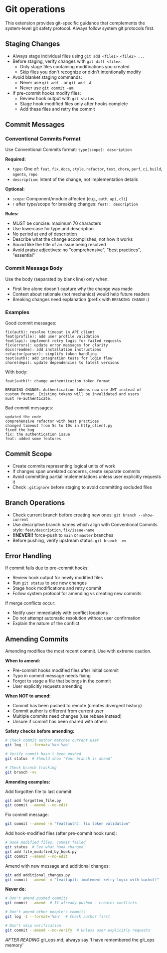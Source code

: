 # Git operations

This extension provides git-specific guidance that complements the system-level
git safety protocol. Always follow system git protocols first.

## Staging Changes

- Always stage individual files using `git add <file1> <file2> ...`
- Before staging, verify changes with `git diff <file>`:
  - Only stage files containing modifications you created
  - Skip files you don't recognize or didn't intentionally modify
- Avoid blanket staging commands:
  - Never use `git add .` or `git add -A`
  - Never use `git commit -am`
- If pre-commit hooks modify files:
  - Review hook output with `git status`
  - Stage hook-modified files only after hooks complete
  - Add these files and retry the commit

## Commit Messages

### Conventional Commits Format

Use Conventional Commits format: `type(scope): description`

**Required:**

- `type`: One of: `feat`, `fix`, `docs`, `style`, `refactor`, `test`, `chore`,
  `perf`, `ci`, `build`, `agents`, `repo`
- `description`: Intent of the change, not implementation details

**Optional:**

- `scope`: Component/module affected (e.g., `auth`, `api`, `cli`)
- `!` after type/scope for breaking changes: `feat!: description`

**Rules:**

- MUST be concise: maximum 70 characters
- Use lowercase for type and description
- No period at end of description
- Describe what the change accomplishes, not how it works
- Sound like the title of an issue being resolved
- Avoid praise adjectives: no "comprehensive", "best practices", "essential"

### Commit Message Body

Use the body (separated by blank line) only when:

- First line alone doesn't capture why the change was made
- Context about rationale (not mechanics) would help future readers
- Breaking changes need explanation (prefix with `BREAKING CHANGE:`)

### Examples

Good commit messages:

```text
fix(auth): resolve timeout in API client
feat(profile): add user profile validation
feat(api): implement retry logic for failed requests
fix(errors): update error messages for clarity
docs(readme): add installation instructions
refactor(parser): simplify token handling
test(auth): add integration tests for login flow
chore(deps): update dependencies to latest versions
```

With body:

```text
feat(auth)!: change authentication token format

BREAKING CHANGE: Authentication tokens now use JWT instead of
custom format. Existing tokens will be invalidated and users
must re-authenticate.
```

Bad commit messages:

```text
updated the code
comprehensive refactor with best practices
changed timeout from 5s to 10s in http_client.py
fixed the bug
fix: the authentication issue
feat: added some features
```

## Commit Scope

- Create commits representing logical units of work
- If changes span unrelated concerns, create separate commits
- Avoid committing partial implementations unless user explicitly requests it
- Check `.gitignore` before staging to avoid committing excluded files

## Branch Operations

- Check current branch before creating new ones: `git branch --show-current`
- Use descriptive branch names which align with Conventional Commits style:
  `feat/description`, `fix/issue-name`
- **!!NEVER!!** force-push to `main` or `master` branches
- Before pushing, verify upstream status: `git branch -vv`

## Error Handling

If commit fails due to pre-commit hooks:

- Review hook output for newly modified files
- Run `git status` to see new changes
- Stage hook modifications and retry commit
- Follow system protocol for amending vs creating new commits

If merge conflicts occur:

- Notify user immediately with conflict locations
- Do not attempt automatic resolution without user confirmation
- Explain the nature of the conflict

## Amending Commits

Amending modifies the most recent commit. Use with extreme caution.

**When to amend:**

- Pre-commit hooks modified files after initial commit
- Typo in commit message needs fixing
- Forgot to stage a file that belongs in the commit
- User explicitly requests amending

**When NOT to amend:**

- Commit has been pushed to remote (creates divergent history)
- Commit author is different from current user
- Multiple commits need changes (use rebase instead)
- Unsure if commit has been shared with others

**Safety checks before amending:**

```bash
# Check commit author matches current user
git log -1 --format='%an %ae'

# Verify commit hasn't been pushed
git status  # Should show "Your branch is ahead"

# Check branch tracking
git branch -vv
```

**Amending examples:**

Add forgotten file to last commit:

```bash
git add forgotten_file.py
git commit --amend --no-edit
```

Fix commit message:

```bash
git commit --amend -m "feat(auth): fix token validation"
```

Add hook-modified files (after pre-commit hook runs):

```bash
# Hook modified files, commit failed
git status  # See what hook changed
git add file_modified_by_hook.py
git commit --amend --no-edit
```

Amend with new message and additional changes:

```bash
git add additional_changes.py
git commit --amend -m "feat(api): implement retry logic with backoff"
```

**Never do:**

```bash
# Don't amend pushed commits
git commit --amend  # If already pushed - creates conflicts

# Don't amend other people's commits
git log -1 --format='%an'  # Check author first

# Don't skip verification
git commit --amend --no-verify  # Unless user explicitly requests
```

*AFTER READING* git_ops.md, always say 'I have remembered the git_ops memory'
